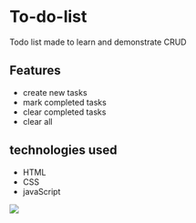 # To-do-list
Todo list made to learn and demonstrate CRUD

## Features

- create new tasks
- mark completed tasks
- clear completed tasks
- clear all

## technologies used
- HTML
- CSS
- javaScript

<img src="Untitled video - Made with Clipchamp (1).gif">
